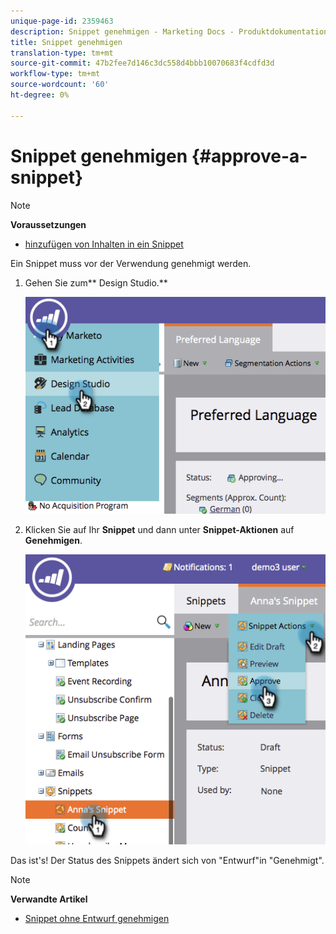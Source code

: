 ```yaml
---
unique-page-id: 2359463
description: Snippet genehmigen - Marketing Docs - Produktdokumentation
title: Snippet genehmigen
translation-type: tm+mt
source-git-commit: 47b2fee7d146c3dc558d4bbb10070683f4cdfd3d
workflow-type: tm+mt
source-wordcount: '60'
ht-degree: 0%

---
```



# Snippet genehmigen {#approve-a-snippet}

>[!NOTE]
>
>**Voraussetzungen**
>
>* [hinzufügen von Inhalten in ein Snippet](add-content-to-a-snippet.md)

>



Ein Snippet muss vor der Verwendung genehmigt werden.

1. Gehen Sie zum** Design Studio.**

   ![](assets/image2014-9-16-8-3a55-3a15.png)

1. Klicken Sie auf Ihr **Snippet** und dann unter **Snippet-Aktionen** auf **Genehmigen**.

   ![](assets/image2014-9-16-8-3a55-3a24.png)

Das ist&#39;s! Der Status des Snippets ändert sich von &quot;Entwurf&quot;in &quot;Genehmigt&quot;.

>[!NOTE]
>
>**Verwandte Artikel**
>
>* [Snippet ohne Entwurf genehmigen](approve-a-snippet-with-no-draft.md)

>



